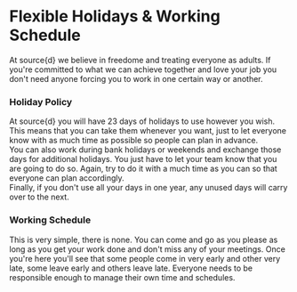 # Flexible Holidays & Working Schedule
At source{d} we believe in freedome and treating everyone as adults. If you're committed to what we can achieve together and love your job you don't need anyone forcing you to work in one certain way or another.<br>
### Holiday Policy
At source{d} you will have 23 days of holidays to use however you wish. This means that you can take them whenever you want, just to let everyone know with as much time as possible so people can plan in advance.<br>
You can also work during bank holidays or weekends and exchange those days for additional holidays. You just have to let your team know that you are going to do so. Again, try to do it with a much time as you can so that everyone can plan accordingly.<br>
Finally, if you don't use all your days in one year, any unused days will carry over to the next.<br>
### Working Schedule
This is very simple, there is none. You can come and go as you please as long as you get your work done and don't miss any of your meetings. Once you're here you'll see that some people come in very early and other very late, some leave early and others leave late. Everyone needs to be responsible enough to manage their own time and schedules.<br>
